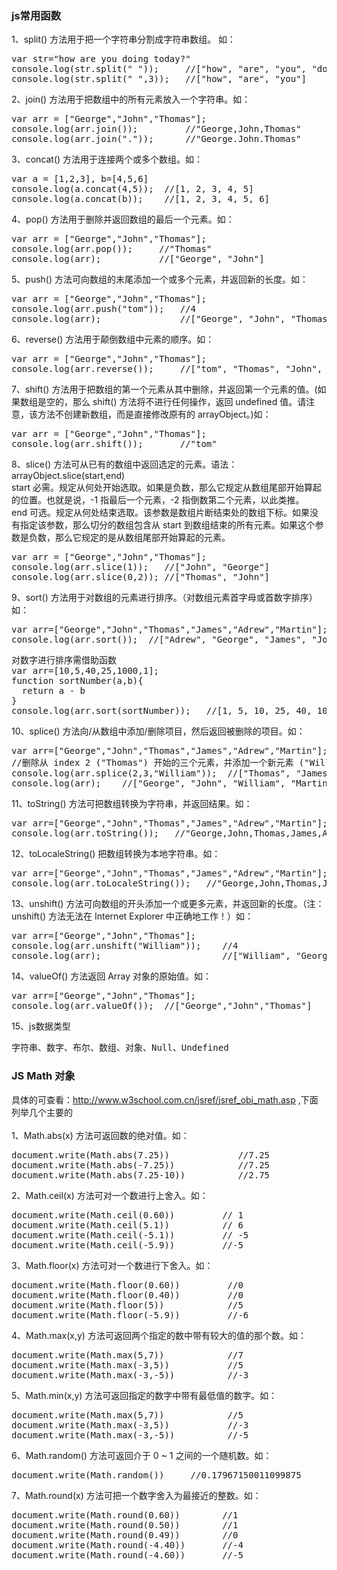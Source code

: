 
### js常用函数
1、split() 方法用于把一个字符串分割成字符串数组。 如：
<pre>var str="how are you doing today?"
console.log(str.split(" "));     //["how", "are", "you", "doing", "today?"]
console.log(str.split(" ",3));   //["how", "are", "you"]
</pre>
2、join() 方法用于把数组中的所有元素放入一个字符串。如：
<pre>var arr = ["George","John","Thomas"];
console.log(arr.join());         //"George,John,Thomas"
console.log(arr.join("."));      //"George.John.Thomas"
</pre>
3、concat() 方法用于连接两个或多个数组。如：
<pre>var a = [1,2,3], b=[4,5,6]
console.log(a.concat(4,5));  //[1, 2, 3, 4, 5]
console.log(a.concat(b));    //[1, 2, 3, 4, 5, 6]
</pre>
4、pop() 方法用于删除并返回数组的最后一个元素。如：
<pre>var arr = ["George","John","Thomas"];
console.log(arr.pop());     //"Thomas"
console.log(arr);           //["George", "John"]
</pre>
5、push() 方法可向数组的末尾添加一个或多个元素，并返回新的长度。如：
<pre>var arr = ["George","John","Thomas"];
console.log(arr.push("tom"));   //4
console.log(arr);               //["George", "John", "Thomas", "tom"]
</pre>
6、reverse() 方法用于颠倒数组中元素的顺序。如：
<pre>var arr = ["George","John","Thomas"];
console.log(arr.reverse());     //["tom", "Thomas", "John", "George"]
</pre>
7、shift() 方法用于把数组的第一个元素从其中删除，并返回第一个元素的值。(如果数组是空的，那么 shift() 方法将不进行任何操作，返回 undefined 值。请注意，该方法不创建新数组，而是直接修改原有的 arrayObject。)如：
<pre>var arr = ["George","John","Thomas"];
console.log(arr.shift());       //"tom"
</pre>
8、slice() 方法可从已有的数组中返回选定的元素。语法：arrayObject.slice(start,end)<br>
start	必需。规定从何处开始选取。如果是负数，那么它规定从数组尾部开始算起的位置。也就是说，-1 指最后一个元素，-2 指倒数第二个元素，以此类推。<br>
end	可选。规定从何处结束选取。该参数是数组片断结束处的数组下标。如果没有指定该参数，那么切分的数组包含从 start 到数组结束的所有元素。如果这个参数是负数，那么它规定的是从数组尾部开始算起的元素。
<pre>var arr = ["George","John","Thomas"];
console.log(arr.slice(1));   //["John", "George"]
console.log(arr.slice(0,2)); //["Thomas", "John"]
</pre>
9、sort() 方法用于对数组的元素进行排序。（对数组元素首字母或首数字排序）如：
<pre>var arr=["George","John","Thomas","James","Adrew","Martin"];
console.log(arr.sort());  //["Adrew", "George", "James", "John", "Martin", "Thomas"]
</pre>
<pre>对数字进行排序需借助函数
var arr=[10,5,40,25,1000,1];
function sortNumber(a,b){
  return a - b
}
console.log(arr.sort(sortNumber));   //[1, 5, 10, 25, 40, 1000]
</pre>
10、splice() 方法向/从数组中添加/删除项目，然后返回被删除的项目。如：
<pre>var arr=["George","John","Thomas","James","Adrew","Martin"];
//删除从 index 2 ("Thomas") 开始的三个元素，并添加一个新元素 ("William") 来替代被删除的元素
console.log(arr.splice(2,3,"William"));  //["Thomas", "James", "Adrew"]
console.log(arr);    //["George", "John", "William", "Martin"]
</pre>
11、toString() 方法可把数组转换为字符串，并返回结果。如：
<pre>var arr=["George","John","Thomas","James","Adrew","Martin"];
console.log(arr.toString());   //"George,John,Thomas,James,Adrew,Martin"
</pre>
12、toLocaleString() 把数组转换为本地字符串。如：
<pre>var arr=["George","John","Thomas","James","Adrew","Martin"];
console.log(arr.toLocaleString());   //"George,John,Thomas,James,Adrew,Martin"
</pre>
13、unshift() 方法可向数组的开头添加一个或更多元素，并返回新的长度。（注：unshift() 方法无法在 Internet Explorer 中正确地工作！）如：
<pre>var arr=["George","John","Thomas"];
console.log(arr.unshift("William"));    //4
console.log(arr);                       //["William", "George", "John", "Thomas"]
</pre>
14、valueOf() 方法返回 Array 对象的原始值。如：
<pre>var arr=["George","John","Thomas"];
console.log(arr.valueOf());  //["George","John","Thomas"]
</pre>
15、js数据类型
<pre>字符串、数字、布尔、数组、对象、Null、Undefined</pre>


### JS Math 对象
具体的可查看：http://www.w3school.com.cn/jsref/jsref_obj_math.asp  ,下面列举几个主要的<br><br>
1、Math.abs(x) 方法可返回数的绝对值。如：
<pre>document.write(Math.abs(7.25))             //7.25
document.write(Math.abs(-7.25))            //7.25
document.write(Math.abs(7.25-10))          //2.75
</pre>
2、Math.ceil(x) 方法可对一个数进行上舍入。如：
<pre>document.write(Math.ceil(0.60))         // 1
document.write(Math.ceil(5.1))          // 6
document.write(Math.ceil(-5.1))         // -5
document.write(Math.ceil(-5.9))         //-5
</pre>
3、Math.floor(x) 方法可对一个数进行下舍入。如：
<pre>document.write(Math.floor(0.60))         //0
document.write(Math.floor(0.40))         //0
document.write(Math.floor(5))            //5
document.write(Math.floor(-5.9))         //-6
</pre>
4、Math.max(x,y) 方法可返回两个指定的数中带有较大的值的那个数。如：
<pre>document.write(Math.max(5,7))            //7
document.write(Math.max(-3,5))           //5
document.write(Math.max(-3,-5))          //-3
</pre>
5、Math.min(x,y) 方法可返回指定的数字中带有最低值的数字。如：
<pre>document.write(Math.max(5,7))            //5
document.write(Math.max(-3,5))           //-3
document.write(Math.max(-3,-5))          //-5
</pre>
6、Math.random() 方法可返回介于 0 ~ 1 之间的一个随机数。如：
<pre>document.write(Math.random())     //0.17967150011099875</pre>
7、Math.round(x) 方法可把一个数字舍入为最接近的整数。如：
<pre>document.write(Math.round(0.60))        //1
document.write(Math.round(0.50))        //1
document.write(Math.round(0.49))        //0
document.write(Math.round(-4.40))       //-4
document.write(Math.round(-4.60))       //-5
</pre>